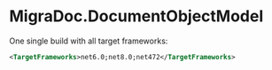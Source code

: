 ﻿# MigraDoc.DocumentObjectModel

One single build with all target frameworks:

```xml
<TargetFrameworks>net6.0;net8.0;net472</TargetFrameworks>
```
